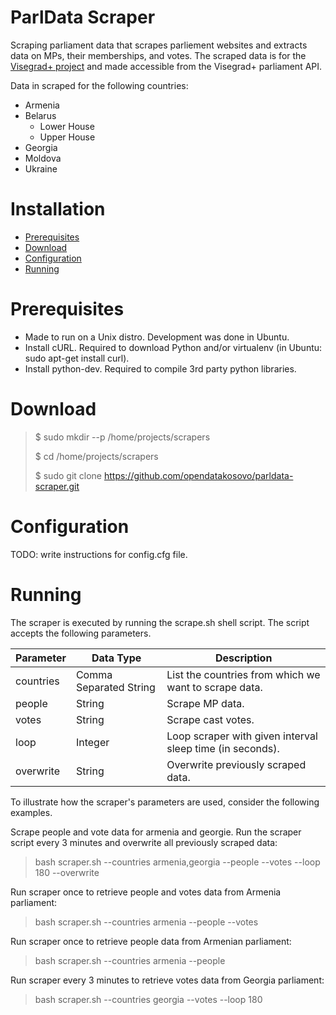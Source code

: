 # ParlData Scraper
Scraping parliament data that scrapes parliement websites and extracts data on MPs, their memberships, and votes. The scraped data is for the [Visegrad+ project](http://parldata.eu/) and made accessible from the Visegrad+ parliament API.

Data in scraped for the following countries:
- Armenia
- Belarus
  - Lower House
  - Upper House
- Georgia
- Moldova
- Ukraine

# Installation
- [Prerequisites](#prerequisites)
- [Download](#download)
- [Configuration](#configuration)
- [Running](#running)

# Prerequisites
- Made to run on a Unix distro. Development was done in Ubuntu.
- Install cURL. Required to download Python and/or virtualenv (in Ubuntu: sudo apt-get install curl).
- Install python-dev. Required to compile 3rd party python libraries.

# Download
>$ sudo mkdir --p /home/projects/scrapers
>
>$ cd /home/projects/scrapers
>
>$ sudo git clone https://github.com/opendatakosovo/parldata-scraper.git

# Configuration
TODO: write instructions for config.cfg file.

# Running
The scraper is executed by running the scrape.sh shell script. The script accepts the following parameters.

| Parameter    | Data Type              | Description                                                |
| -------------|------------------------|------------------------------------------------------------|
| countries    | Comma Separated String | List the countries from which we want to scrape data.      |
| people       | String                | Scrape MP data.                                            |
| votes        | String                | Scrape cast votes.                                       |
| loop         | Integer                | Loop scraper with given interval sleep time (in seconds).  |
| overwrite    | String                | Overwrite previously scraped data.                         |

To illustrate how the scraper's parameters are used, consider the following examples.

Scrape people and vote data for armenia and georgie. Run the scraper script every 3 minutes and overwrite all previously scraped data:
>bash scraper.sh --countries armenia,georgia --people --votes --loop 180 --overwrite

Run scraper once to retrieve people and votes data from Armenia parliament:
>bash scraper.sh --countries armenia --people --votes

Run scraper once to retrieve people data from Armenian parliament:
>bash scraper.sh --countries armenia --people

Run scraper every 3 minutes to retrieve votes data from Georgia parliament:
>bash scraper.sh --countries georgia --votes --loop 180
